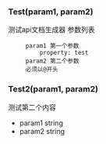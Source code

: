 ### Test(param1, param2)

测试api文档生成器
参数列表
```
     param1 第一个参数
         property: test
     param2 第二个参数
     必须以@开头
```

### Test2(param1, param2)

测试第二个内容
* param1 string
* param2 string
